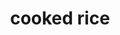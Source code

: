 ---
layout: smileys&emotion
title: cooked rice
emoji: cooked_rice
permalink: 🍚.html
image: assets/img/3moji/cooked_rice.png
---
